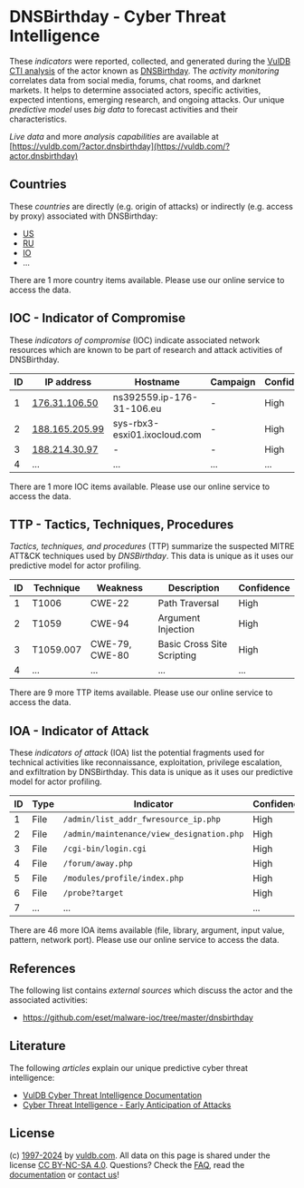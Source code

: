 # DNSBirthday - Cyber Threat Intelligence

These _indicators_ were reported, collected, and generated during the [VulDB CTI analysis](https://vuldb.com/?kb.cti) of the actor known as [DNSBirthday](https://vuldb.com/?actor.dnsbirthday). The _activity monitoring_ correlates data from social media, forums, chat rooms, and darknet markets. It helps to determine associated actors, specific activities, expected intentions, emerging research, and ongoing attacks. Our unique _predictive model_ uses _big data_ to forecast activities and their characteristics.

_Live data_ and more _analysis capabilities_ are available at [https://vuldb.com/?actor.dnsbirthday](https://vuldb.com/?actor.dnsbirthday)

## Countries

These _countries_ are directly (e.g. origin of attacks) or indirectly (e.g. access by proxy) associated with DNSBirthday:

* [US](https://vuldb.com/?country.us)
* [RU](https://vuldb.com/?country.ru)
* [IO](https://vuldb.com/?country.io)
* ...

There are 1 more country items available. Please use our online service to access the data.

## IOC - Indicator of Compromise

These _indicators of compromise_ (IOC) indicate associated network resources which are known to be part of research and attack activities of DNSBirthday.

ID | IP address | Hostname | Campaign | Confidence
-- | ---------- | -------- | -------- | ----------
1 | [176.31.106.50](https://vuldb.com/?ip.176.31.106.50) | ns392559.ip-176-31-106.eu | - | High
2 | [188.165.205.99](https://vuldb.com/?ip.188.165.205.99) | sys-rbx3-esxi01.ixocloud.com | - | High
3 | [188.214.30.97](https://vuldb.com/?ip.188.214.30.97) | - | - | High
4 | ... | ... | ... | ...

There are 1 more IOC items available. Please use our online service to access the data.

## TTP - Tactics, Techniques, Procedures

_Tactics, techniques, and procedures_ (TTP) summarize the suspected MITRE ATT&CK techniques used by _DNSBirthday_. This data is unique as it uses our predictive model for actor profiling.

ID | Technique | Weakness | Description | Confidence
-- | --------- | -------- | ----------- | ----------
1 | T1006 | CWE-22 | Path Traversal | High
2 | T1059 | CWE-94 | Argument Injection | High
3 | T1059.007 | CWE-79, CWE-80 | Basic Cross Site Scripting | High
4 | ... | ... | ... | ...

There are 9 more TTP items available. Please use our online service to access the data.

## IOA - Indicator of Attack

These _indicators of attack_ (IOA) list the potential fragments used for technical activities like reconnaissance, exploitation, privilege escalation, and exfiltration by DNSBirthday. This data is unique as it uses our predictive model for actor profiling.

ID | Type | Indicator | Confidence
-- | ---- | --------- | ----------
1 | File | `/admin/list_addr_fwresource_ip.php` | High
2 | File | `/admin/maintenance/view_designation.php` | High
3 | File | `/cgi-bin/login.cgi` | High
4 | File | `/forum/away.php` | High
5 | File | `/modules/profile/index.php` | High
6 | File | `/probe?target` | High
7 | ... | ... | ...

There are 46 more IOA items available (file, library, argument, input value, pattern, network port). Please use our online service to access the data.

## References

The following list contains _external sources_ which discuss the actor and the associated activities:

* https://github.com/eset/malware-ioc/tree/master/dnsbirthday

## Literature

The following _articles_ explain our unique predictive cyber threat intelligence:

* [VulDB Cyber Threat Intelligence Documentation](https://vuldb.com/?kb.cti)
* [Cyber Threat Intelligence - Early Anticipation of Attacks](https://www.scip.ch/en/?labs.20201022)

## License

(c) [1997-2024](https://vuldb.com/?kb.changelog) by [vuldb.com](https://vuldb.com/?kb.about). All data on this page is shared under the license [CC BY-NC-SA 4.0](https://creativecommons.org/licenses/by-nc-sa/4.0/). Questions? Check the [FAQ](https://vuldb.com/?kb.faq), read the [documentation](https://vuldb.com/?kb) or [contact us](https://vuldb.com/?contact)!
